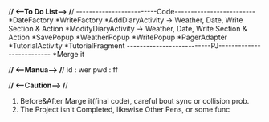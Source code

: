 /****************************************************/
<--To Do List-->
/****************************************************/
-------------------------Code-------------------------
*DateFactory
*WriteFactory 
*AddDiaryActivity    -> Weather, Date, Write Section & Action 
*ModifyDiaryActivity -> Weather, Date, Write Section & Action
*SavePopup
*WeatherPopup
*WritePopup
*PagerAdapter
*TutorialActivity
*TutorialFragment
--------------------------PJ--------------------------
*Merge it

/****************************************************/
<--Manua-->
/****************************************************/
id       : wer
pwd      : ff

/****************************************************/
<--Caution-->
/****************************************************/
1. Before&After Marge it(final code), careful bout sync or collision prob.
2. The Project isn't Completed, likewise Other Pens, or some func

